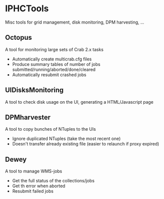 IPHCTools
=========

Misc tools for grid management, disk monitoring, DPM harvesting, ...

Octopus
-------

A tool for monitoring large sets of Crab 2.x tasks
- Automatically create multicrab.cfg files
- Produce summary tables of number of jobs submitted/running/aborted/done/cleared
- Automatically resubmit crashed jobs

UIDisksMonitoring
-----------------

A tool to check disk usage on the UI, generating a HTML/Javascript page

DPMharvester
------------

A tool to copy bunches of NTuples to the UIs
- Ignore duplicated NTuples (take the most recent one)
- Doesn't transfer already existing file (easier to relaunch if proxy expired)

Dewey
-----

A tool to manage WMS-jobs 
- Get the full status of the collections/jobs
- Get th error when aborted
- Resubmit failed jobs

